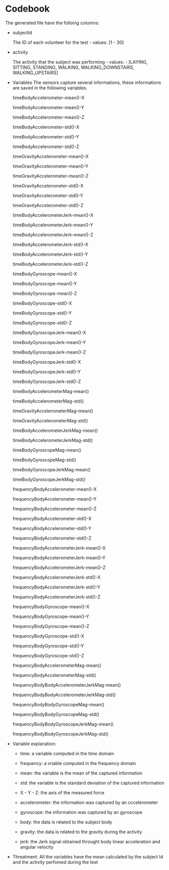 # Codebook
The generated file have the folloing columns:

- subjectId

    The ID of each volunteer for the test - values: \[1 - 30\]

- activity

    The activity that the subject was performing - values: - \[LAYING, SITTING, STANDING, WALKING, WALKING_DOWNSTAIRS, WALKING_UPSTAIRS\]


- Variables
The sensors capture several informations, these informations are saved in the following variables.

    timeBodyAccelerometer-mean()-X

    timeBodyAccelerometer-mean()-Y

    timeBodyAccelerometer-mean()-Z

    timeBodyAccelerometer-std()-X

    timeBodyAccelerometer-std()-Y

    timeBodyAccelerometer-std()-Z

    timeGravityAccelerometer-mean()-X

    timeGravityAccelerometer-mean()-Y

    timeGravityAccelerometer-mean()-Z

    timeGravityAccelerometer-std()-X

    timeGravityAccelerometer-std()-Y

    timeGravityAccelerometer-std()-Z

    timeBodyAccelerometerJerk-mean()-X

    timeBodyAccelerometerJerk-mean()-Y

    timeBodyAccelerometerJerk-mean()-Z

    timeBodyAccelerometerJerk-std()-X

    timeBodyAccelerometerJerk-std()-Y

    timeBodyAccelerometerJerk-std()-Z

    timeBodyGyroscope-mean()-X

    timeBodyGyroscope-mean()-Y

    timeBodyGyroscope-mean()-Z

    timeBodyGyroscope-std()-X

    timeBodyGyroscope-std()-Y

    timeBodyGyroscope-std()-Z

    timeBodyGyroscopeJerk-mean()-X

    timeBodyGyroscopeJerk-mean()-Y

    timeBodyGyroscopeJerk-mean()-Z

    timeBodyGyroscopeJerk-std()-X

    timeBodyGyroscopeJerk-std()-Y

    timeBodyGyroscopeJerk-std()-Z

    timeBodyAccelerometerMag-mean()

    timeBodyAccelerometerMag-std()

    timeGravityAccelerometerMag-mean()

    timeGravityAccelerometerMag-std()

    timeBodyAccelerometerJerkMag-mean()

    timeBodyAccelerometerJerkMag-std()

    timeBodyGyroscopeMag-mean()

    timeBodyGyroscopeMag-std()

    timeBodyGyroscopeJerkMag-mean()

    timeBodyGyroscopeJerkMag-std()

    frequencyBodyAccelerometer-mean()-X

    frequencyBodyAccelerometer-mean()-Y

    frequencyBodyAccelerometer-mean()-Z

    frequencyBodyAccelerometer-std()-X

    frequencyBodyAccelerometer-std()-Y

    frequencyBodyAccelerometer-std()-Z

    frequencyBodyAccelerometerJerk-mean()-X

    frequencyBodyAccelerometerJerk-mean()-Y

    frequencyBodyAccelerometerJerk-mean()-Z

    frequencyBodyAccelerometerJerk-std()-X

    frequencyBodyAccelerometerJerk-std()-Y

    frequencyBodyAccelerometerJerk-std()-Z

    frequencyBodyGyroscope-mean()-X

    frequencyBodyGyroscope-mean()-Y

    frequencyBodyGyroscope-mean()-Z

    frequencyBodyGyroscope-std()-X

    frequencyBodyGyroscope-std()-Y

    frequencyBodyGyroscope-std()-Z

    frequencyBodyAccelerometerMag-mean()

    frequencyBodyAccelerometerMag-std()

    frequencyBodyBodyAccelerometerJerkMag-mean()

    frequencyBodyBodyAccelerometerJerkMag-std()

    frequencyBodyBodyGyroscopeMag-mean()

    frequencyBodyBodyGyroscopeMag-std()

    frequencyBodyBodyGyroscopeJerkMag-mean()

    frequencyBodyBodyGyroscopeJerkMag-std()

- Variable explanation:
    - time: a variable computed in the time domain
    - frequency: a vriable computed in the frequency domain
    
    - mean: the variable is the mean of the captured information
    - std: the variable is the standard deviation of the captured information
    
    - X - Y - Z: the axis of the measured force
    
    - accelerometer: the information was captured by an cccelerometer
    - gyroscope: the information was captured by an gyroscope
    
    - body: the data is related to the subject body
    - gravity: the data is related to the gravity during the activity
    
    - jerk: the Jerk signal obtained throught body linear acceleration and angular velocity


- Threatment:
All the variables have the mean calculated by the subject Id and the activity perfomed during the test
